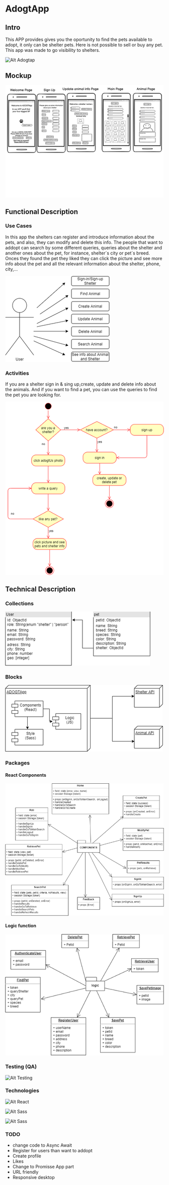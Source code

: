 # AdogtApp

## Intro

This APP provides gives you the oportunity to find the pets available to adopt, it only can be shelter pets. Here is not possible to sell or buy any pet. This app was made to go visibility to shelters.

![Alt Adogtap](https://media2.giphy.com/media/eYilisUwipOEM/giphy.gif?cid=ecf05e471g8xjdntjop71tdweqwwnuf5vdu8ru15eta7o9v1&rid=giphy.gif)

## Mockup

![Alt Mockup](./adogtapp-doc/mockup.png)

## Functional Description

### Use Cases

In this app the shelters can register and introduce information about the pets, and also, they can modify and delete this info.
The people that want to addopt can search by some different queries, queries about the shelter and another ones about the pet, for instance, shelter´s city or pet´s breed.
Onces they found the pet they liked they can click the picture and see more info about the pet and all the relevant information about the shelter, phone, city,...

![Alt Use Cases](./adogtapp-doc/useCases.png)

### Activities

If you are a shelter sign in & sing up,create, update and delete info about the animals. And if you want to find a pet, you can use the queries to find the pet you are looking for.


![Alt Operate Activity](./adogtapp-doc/opActivities.png)

## Technical Description

### Collections

![Alt Collections](./adogtapp-doc/collections.png)

### Blocks

![Alt Blocks](./adogtapp-doc/blocks.png)

### Packages

#### React Components 

![Alt React comonents](./adogtapp-doc/componentsReact.png)

#### Logic function

![Alt Logic function](./adogtapp-doc/logic.png)

### Testing (QA)

![Alt Testing](./adogtapp-doc/testing.png)

### Technologies

![Alt React](https://nearlearn.com/public/images/reactjs.jpg "React")

![Alt Sass](https://www.seekpng.com/png/small/377-3772047_sass-logo.png "Sass")

![Alt Sass](https://victorroblesweb.es/wp-content/uploads/2016/11/mongodb.png "MongoDB")


### TODO

- change code to Async Await
- Register for users than want to addopt
- Create profile
- Likes
- Change to Promisse App part
- URL friendly
- Responsive desktop
